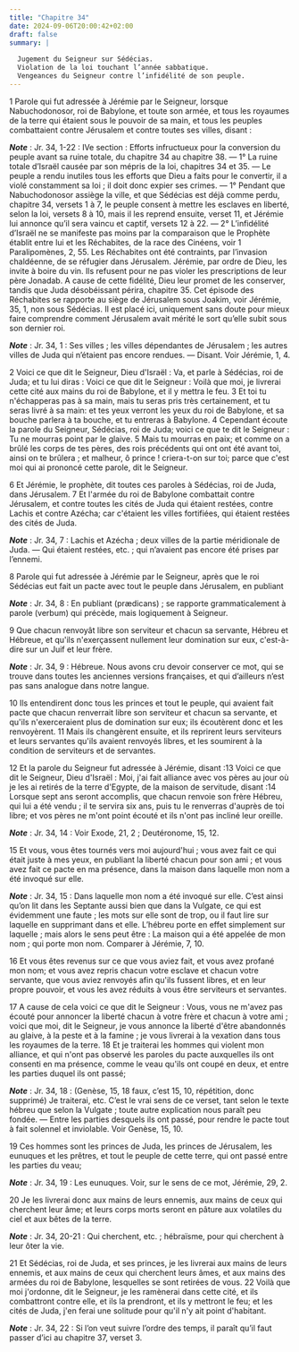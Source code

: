 ```yaml
---
title: "Chapitre 34"
date: 2024-09-06T20:00:42+02:00
draft: false
summary: |
  
  Jugement du Seigneur sur Sédécias.
  Violation de la loi touchant l’année sabbatique.
  Vengeances du Seigneur contre l’infidélité de son peuple.
---
```



1 Parole qui fut adressée à Jérémie par le Seigneur, lorsque Nabuchodonosor, roi de Babylone, et toute son armée, et tous les royaumes de la terre qui étaient sous le pouvoir de sa main, et tous les peuples combattaient contre Jérusalem et contre toutes ses villes, disant :

***Note*** :  Jr. 34, 1-22 : IVe section : Efforts infructueux pour la conversion du peuple avant sa ruine totale, du chapitre 34 au chapitre 38. ― 1° La ruine totale d’Israël causée par son mépris de la loi, chapitres 34 et 35. ― Le peuple a rendu inutiles tous les efforts que Dieu a faits pour le convertir, il a violé constamment sa loi ; il doit donc expier ses crimes. ― 1° Pendant que Nabuchodonosor assiège la ville, et que Sédécias est déjà comme perdu, chapitre 34, versets 1 à 7, le peuple consent à mettre les esclaves en liberté, selon la loi, versets 8 à 10, mais il les reprend ensuite, verset 11, et Jérémie lui annonce qu’il sera vaincu et captif, versets 12 à 22. ― 2° L’infidélité d’Israël ne se manifeste pas moins par la comparaison que le Prophète établit entre lui et les Réchabites, de la race des Cinéens, voir 1 Paralipomènes, 2, 55. Les Réchabites ont été contraints, par l’invasion chaldéenne, de se réfugier dans Jérusalem. Jérémie, par ordre de Dieu, les invite à boire du vin. Ils refusent pour ne pas
violer les prescriptions de leur père Jonadab. A cause de cette fidélité, Dieu leur promet de les conserver, tandis que Juda désobéissant périra, chapitre 35. Cet épisode des Réchabites se rapporte au siège de Jérusalem sous Joakim, voir Jérémie, 35, 1, non sous Sédécias. Il est placé ici, uniquement sans doute pour mieux faire comprendre comment Jérusalem avait mérité le sort qu’elle subit sous son dernier roi.

***Note*** :  Jr. 34, 1 : Ses villes ; les villes dépendantes de Jérusalem ; les autres villes de Juda qui n’étaient pas encore rendues. ― Disant. Voir Jérémie, 1, 4.


2 Voici ce que dit le Seigneur, Dieu d'Israël : Va, et parle à Sédécias, roi de Juda; et tu lui diras : Voici ce que dit le Seigneur : Voilà que moi, je livrerai cette cité aux mains du roi de Babylone, et il y mettra le feu. 3 Et toi tu n'échapperas pas à sa main, mais tu seras pris très certainement, et tu seras livré à sa main: et tes yeux verront les yeux du roi de Babylone, et sa bouche parlera à ta bouche, et tu entreras à Babylone. 4 Cependant écoute la parole du Seigneur, Sédécias, roi de Juda; voici ce que te dit le Seigneur : Tu ne mourras point par le glaive. 5 Mais tu mourras en paix; et comme on a brûlé les corps de tes pères, des rois précédents qui ont ont été avant toi, ainsi on te brûlera ; et malheur, ô prince ! criera-t-on sur toi; parce que c'est moi qui ai prononcé cette parole, dit le Seigneur.


6 Et Jérémie, le prophète, dit toutes ces paroles à Sédécias, roi de Juda, dans Jérusalem. 7 Et l'armée du roi de Babylone combattait contre Jérusalem, et contre toutes les cités de Juda qui étaient restées, contre Lachis et contre Azécha; car c'étaient les villes fortifiées, qui étaient restées des cités de Juda.

***Note*** :  Jr. 34, 7 : Lachis et Azécha ; deux villes de la partie méridionale de Juda. ― Qui étaient restées, etc. ; qui n’avaient pas encore été prises par l’ennemi.


8 Parole qui fut adressée à Jérémie par le Seigneur, après que le roi Sédécias eut fait un pacte avec tout le peuple dans Jérusalem, en publiant

***Note*** :  Jr. 34, 8 : En publiant (prædicans) ; se rapporte grammaticalement à parole (verbum) qui précède, mais logiquement à Seigneur.

9 Que chacun renvoyât libre son serviteur et chacun sa servante, Hébreu et Hébreue, et qu'ils n'exerçassent nullement leur domination sur eux, c'est-à-dire sur un Juif et leur frère.

***Note*** :  Jr. 34, 9 : Hébreue. Nous avons cru devoir conserver ce mot, qui se trouve dans toutes les anciennes versions françaises, et qui d’ailleurs n’est pas sans analogue dans notre langue.

10 Ils entendirent donc tous les princes et tout le peuple, qui avaient fait pacte que chacun renverrait libre son serviteur et chacun sa servante, et qu'ils n'exerceraient plus de domination sur eux; ils écoutèrent donc et les renvoyèrent. 11 Mais ils changèrent ensuite, et ils reprirent leurs serviteurs et leurs servantes qu'ils avaient renvoyés libres, et les soumirent à la condition de serviteurs et de servantes.


12 Et la parole du Seigneur fut adressée à Jérémie, disant :13 Voici ce que dit le Seigneur, Dieu d'Israël : Moi, j'ai fait alliance avec vos pères au jour où je les ai retirés de la terre d'Egypte, de la maison de servitude, disant :14 Lorsque sept ans seront accomplis, que chacun renvoie son frère Hébreu, qui lui a été vendu ; il te servira six ans, puis tu le renverras d'auprès de toi libre; et vos pères ne m'ont point écouté et ils n'ont pas incliné leur oreille.

***Note*** :  Jr. 34, 14 : Voir Exode, 21, 2 ; Deutéronome, 15, 12.

15 Et vous, vous êtes tournés vers moi aujourd'hui ; vous avez fait ce qui était juste à mes yeux, en publiant la liberté chacun pour son ami ; et vous avez fait ce pacte en ma présence, dans la maison dans laquelle mon nom a été invoqué sur elle.

***Note*** :  Jr. 34, 15 : Dans laquelle mon nom a été invoqué sur elle. C’est ainsi qu’on lit dans les Septante aussi bien que dans la Vulgate, ce qui est évidemment une faute ; les mots sur elle sont de trop, ou il faut lire sur laquelle en supprimant dans et elle. L’hébreu porte en effet simplement sur laquelle ; mais alors le sens peut être : La maison qui a été appelée de mon nom ; qui porte mon nom. Comparer à Jérémie, 7, 10.

16 Et vous êtes revenus sur ce que vous aviez fait, et vous avez profané mon nom; et vous avez repris chacun votre esclave et chacun votre servante, que vous aviez renvoyés afin qu'ils fussent libres, et en leur propre pouvoir, et vous les avez réduits à vous être serviteurs et servantes.


17 A cause de cela voici ce que dit le Seigneur : Vous, vous ne m'avez pas écouté pour annoncer la liberté chacun à votre frère et chacun à votre ami ; voici que moi, dit le Seigneur, je vous annonce la liberté d'être abandonnés au glaive, à la peste et à la famine ; je vous livrerai à la vexation dans tous les royaumes de la terre. 18 Et je traiterai les hommes qui violent mon alliance, et qui n'ont pas observé les paroles du pacte auxquelles ils ont consenti en ma présence, comme le veau qu'ils ont coupé en deux, et entre les parties duquel ils ont passé;

***Note*** :  Jr. 34, 18 : (Genèse, 15, 18 faux, c’est 15, 10, répétition, donc supprimé) Je traiterai, etc. C’est le vrai sens de ce verset, tant selon le texte hébreu que selon la Vulgate ; toute autre explication nous paraît peu fondée. ― Entre les parties desquels ils ont passé, pour rendre le pacte tout à fait solennel et inviolable. Voir Genèse, 15, 10.

19 Ces hommes sont les princes de Juda, les princes de Jérusalem, les eunuques et les prêtres, et tout le peuple de cette terre, qui ont passé entre les parties du veau;

***Note*** :  Jr. 34, 19 : Les eunuques. Voir, sur le sens de ce mot, Jérémie, 29, 2.

20 Je les livrerai donc aux mains de leurs ennemis, aux mains de ceux qui cherchent leur âme; et leurs corps morts seront en pâture aux volatiles du ciel et aux bêtes de la terre.

***Note*** :  Jr. 34, 20-21 : Qui cherchent, etc. ; hébraïsme, pour qui cherchent à leur ôter la vie.

21 Et Sédécias, roi de Juda, et ses princes, je les livrerai aux mains de leurs ennemis, et aux mains de ceux qui cherchent leurs âmes, et aux mains des armées du roi de Babylone, lesquelles se sont retirées de vous. 22 Voilà que moi j'ordonne, dit le Seigneur, je les ramènerai dans cette cité, et ils combattront contre elle, et ils la prendront, et ils y mettront le feu; et les cités de Juda, j'en ferai une solitude pour qu'il n'y ait point d'habitant.

***Note*** :  Jr. 34, 22 : Si l’on veut suivre l’ordre des temps, il paraît qu’il faut passer d’ici au chapitre 37, verset 3.


